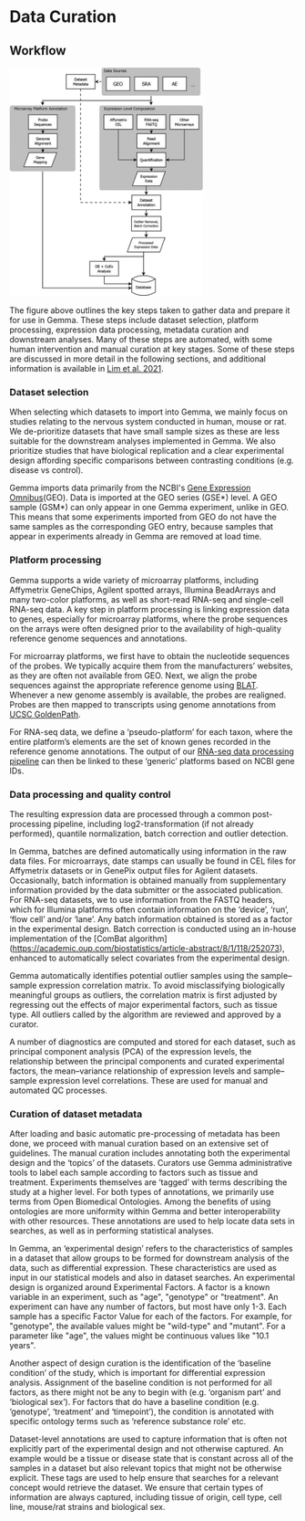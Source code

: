 # Data Curation

## Workflow

<img src="/assets/img/gemma-workflow.jpg" height="400" width="auto" alt="Gemma workflow"/>

The figure above outlines the key steps taken to gather data and prepare it for use in Gemma. These steps include dataset selection, platform processing, expression data processing, metadata curation and downstream analyses. Many of these steps are automated, with some human intervention and manual curation at key stages. Some of these steps are discussed in more detail in the following sections, and additional information is available in [Lim et al. 2021](https://pubmed.ncbi.nlm.nih.gov/33599246/).

### Dataset selection
When selecting which datasets to import into Gemma, we mainly focus on studies relating to the nervous system conducted in human, mouse or rat. We de-prioritize datasets that have small sample sizes as these are less suitable for the downstream analyses implemented in Gemma. We also prioritize studies that have biological replication and a clear experimental design affording specific comparisons between contrasting conditions (e.g. disease vs control). 

Gemma imports data primarily from the NCBI's [Gene Expression Omnibus](https://www.ncbi.nlm.nih.gov/geo/)(GEO). Data is imported at the GEO series (GSE*) level. A GEO sample (GSM*) can only appear in one Gemma experiment, unlike in GEO. This means that some experiments imported from GEO do not have the same samples as the corresponding GEO entry, because samples that appear in experiments already in Gemma are removed at load time. 

### Platform processing
Gemma supports a wide variety of microarray platforms, including Affymetrix GeneChips, Agilent spotted arrays, Illumina BeadArrays and many two-color platforms, as well as short-read RNA-seq and single-cell RNA-seq data. A key step in platform processing is linking expression data to genes, especially for microarray platforms, where the probe sequences on the arrays were often designed prior to the availability of high-quality reference genome sequences and annotations. 

For microarray platforms, we first have to obtain the nucleotide sequences of the probes. We typically acquire them from the manufacturers’ websites, as they are often not available from GEO. Next, we align the probe sequences against the appropriate reference genome using [BLAT](https://genome.cshlp.org/content/12/4/656.long). Whenever a new genome assembly is available, the probes are realigned. Probes are then mapped to transcripts using genome annotations from [UCSC GoldenPath](https://genome.ucsc.edu/). 

For RNA-seq data, we define a ‘pseudo-platform’ for each taxon, where the entire platform’s elements are the set of known genes recorded in the reference genome annotations. The output of our [RNA-seq data processing pipeline](rnaseq.md) can then be linked to these ‘generic’ platforms based on NCBI gene IDs.

### Data processing and quality control

The resulting expression data are processed through a common post-processing pipeline, including log2-transformation (if not already performed),  quantile normalization, batch correction and outlier detection.

In Gemma, batches are defined automatically using information in the raw data files. For microarrays, date stamps can usually be found in CEL files for Affymetrix datasets or in GenePix output files for Agilent datasets. Occasionally, batch information is obtained manually from supplementary information provided by the data submitter or the associated publication. For RNA-seq datasets, we to use information from the FASTQ headers, which for Illumina platforms often contain information on the ‘device’, ‘run’, ‘flow cell’ and/or ‘lane’. Any batch information obtained is stored as a factor in the experimental design. Batch correction is conducted using an in-house implementation of the [ComBat algorithm] (https://academic.oup.com/biostatistics/article-abstract/8/1/118/252073), enhanced to automatically select covariates from the experimental design.

Gemma automatically identifies potential outlier samples using the sample–sample expression  correlation matrix. To avoid misclassifying biologically meaningful groups as outliers, the correlation matrix is first adjusted by regressing out the effects of major experimental factors, such as tissue type. All outliers called by the algorithm are reviewed and approved by a curator. 

A number of diagnostics are computed and stored for each dataset, such as principal component analysis (PCA) of the expression levels, the relationship between the principal components and curated experimental factors, the mean–variance relationship of expression levels and sample–sample expression level correlations. These are used for manual and automated QC processes.

### Curation of dataset metadata

After loading and basic automatic pre-processing of metadata has been done, we proceed with manual curation based on an extensive set of guidelines. The manual curation includes annotating both the experimental design and the ‘topics’ of the datasets. Curators use Gemma administrative tools to label each sample according to factors such as tissue and treatment. Experiments themselves are ‘tagged’ with terms describing the study at a higher level. For both types of annotations, we primarily use terms from Open Biomedical Ontologies. Among the benefits of using ontologies are more uniformity within Gemma and better interoperability with other resources.  These annotations are used to help locate data sets in searches, as well as in performing statistical analyses. 

In Gemma, an ‘experimental design’ refers to the characteristics of samples in a dataset that allow groups to be formed for downstream analysis of the data, such as differential expression. These characteristics are used as input in our statistical models and also in dataset searches. An experimental design is organized around Experimental Factors. A factor is a known variable in an experiment, such as "age", "genotype" or "treatment". An experiment can have any number of factors, but most have only 1-3. Each sample has a specific Factor Value for each of the factors. For example, for "genotype", the available values might be "wild-type" and "mutant". For a parameter like "age", the values might be continuous values like "10.1 years".

Another aspect of design curation is the identification of the ‘baseline condition’ of the study, which is important for differential expression analysis. Assignment of the baseline condition is not performed for all factors, as there might not be any to begin with (e.g. ‘organism part’ and ‘biological sex’). For factors that do have a baseline condition (e.g. ‘genotype’, ‘treatment’ and ‘timepoint’), the condition is annotated with specific ontology terms such as ‘reference substance role’ etc. 

Dataset-level annotations are used to capture information that is often not explicitly part of the experimental design and not otherwise captured. An example would be a tissue or disease state that is constant across all of the samples in a dataset but also relevant topics that might not be otherwise explicit. These tags are used to help ensure that searches for a relevant concept would retrieve the dataset. We ensure that certain types of information are always captured, including tissue of origin, cell type, cell line, mouse/rat strains and biological sex.

